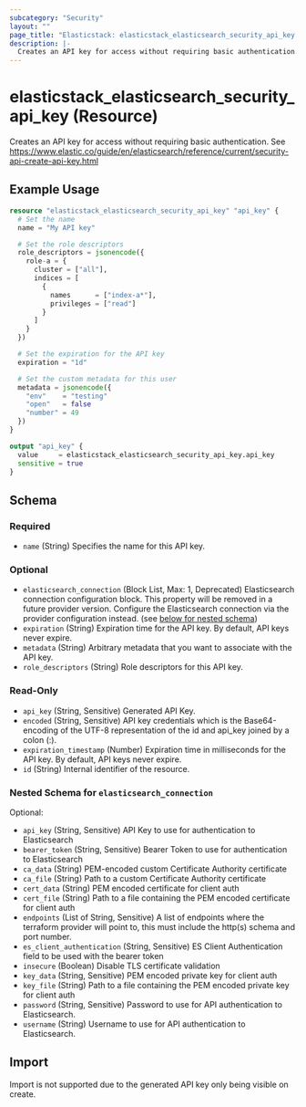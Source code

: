 ```yaml
---
subcategory: "Security"
layout: ""
page_title: "Elasticstack: elasticstack_elasticsearch_security_api_key Resource"
description: |-
  Creates an API key for access without requiring basic authentication. See https://www.elastic.co/guide/en/elasticsearch/reference/current/security-api-create-api-key.html
---
```


# elasticstack_elasticsearch_security_api_key (Resource)

Creates an API key for access without requiring basic authentication. See https://www.elastic.co/guide/en/elasticsearch/reference/current/security-api-create-api-key.html

## Example Usage

```terraform
resource "elasticstack_elasticsearch_security_api_key" "api_key" {
  # Set the name
  name = "My API key"

  # Set the role descriptors
  role_descriptors = jsonencode({
    role-a = {
      cluster = ["all"],
      indices = [
        {
          names      = ["index-a*"],
          privileges = ["read"]
        }
      ]
    }
  })

  # Set the expiration for the API key
  expiration = "1d"

  # Set the custom metadata for this user
  metadata = jsonencode({
    "env"    = "testing"
    "open"   = false
    "number" = 49
  })
}

output "api_key" {
  value     = elasticstack_elasticsearch_security_api_key.api_key
  sensitive = true
}
```

<!-- schema generated by tfplugindocs -->
## Schema

### Required

- `name` (String) Specifies the name for this API key.

### Optional

- `elasticsearch_connection` (Block List, Max: 1, Deprecated) Elasticsearch connection configuration block. This property will be removed in a future provider version. Configure the Elasticsearch connection via the provider configuration instead. (see [below for nested schema](#nestedblock--elasticsearch_connection))
- `expiration` (String) Expiration time for the API key. By default, API keys never expire.
- `metadata` (String) Arbitrary metadata that you want to associate with the API key.
- `role_descriptors` (String) Role descriptors for this API key.

### Read-Only

- `api_key` (String, Sensitive) Generated API Key.
- `encoded` (String, Sensitive) API key credentials which is the Base64-encoding of the UTF-8 representation of the id and api_key joined by a colon (:).
- `expiration_timestamp` (Number) Expiration time in milliseconds for the API key. By default, API keys never expire.
- `id` (String) Internal identifier of the resource.

<a id="nestedblock--elasticsearch_connection"></a>
### Nested Schema for `elasticsearch_connection`

Optional:

- `api_key` (String, Sensitive) API Key to use for authentication to Elasticsearch
- `bearer_token` (String, Sensitive) Bearer Token to use for authentication to Elasticsearch
- `ca_data` (String) PEM-encoded custom Certificate Authority certificate
- `ca_file` (String) Path to a custom Certificate Authority certificate
- `cert_data` (String) PEM encoded certificate for client auth
- `cert_file` (String) Path to a file containing the PEM encoded certificate for client auth
- `endpoints` (List of String, Sensitive) A list of endpoints where the terraform provider will point to, this must include the http(s) schema and port number.
- `es_client_authentication` (String, Sensitive) ES Client Authentication field to be used with the bearer token
- `insecure` (Boolean) Disable TLS certificate validation
- `key_data` (String, Sensitive) PEM encoded private key for client auth
- `key_file` (String) Path to a file containing the PEM encoded private key for client auth
- `password` (String, Sensitive) Password to use for API authentication to Elasticsearch.
- `username` (String) Username to use for API authentication to Elasticsearch.

## Import

Import is not supported due to the generated API key only being visible on create.
